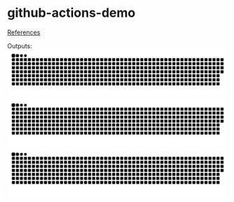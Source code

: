 # github-actions-demo


[References](https://docs.github.com/en/actions/learn-github-actions/understanding-github-actions)

Outputs:
![GitHub Snake Light](https://github.com/0xStryK3R/github-actions-demo/blob/output/github-snake-grid-animation.svg)
![GitHub Snake Dark](https://github.com/0xStryK3R/github-actions-demo/blob/output/github-snake-grid-dark-animation.svg)
![GitHub Snake Custom](https://github.com/0xStryK3R/github-actions-demo/blob/output/github-snake-grid-custom-animation.svg)
